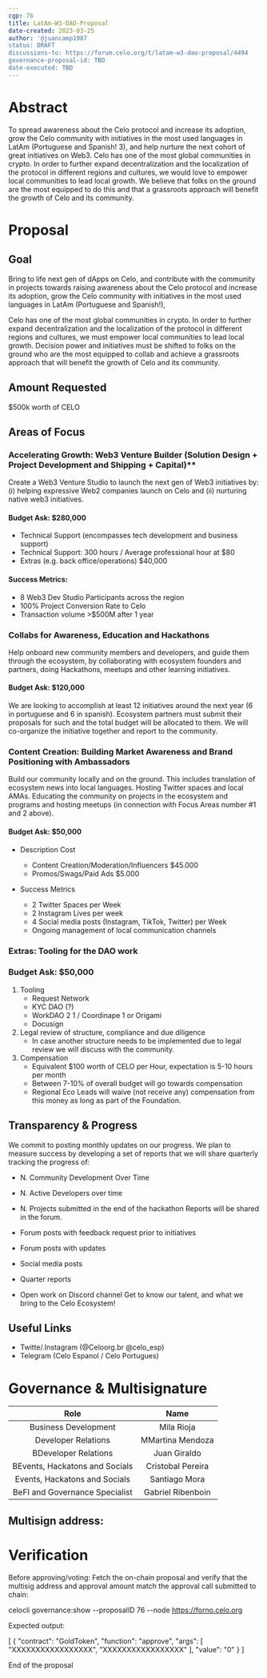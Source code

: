 ```yaml
---
cgp: 76
title: LatAm-W3-DAO-Proposal
date-created: 2023-03-25
author: '@juancamp1987 
status: DRAFT
discussions-to: https://forum.celo.org/t/latam-w3-dao-proposal/4494
governance-proposal-id: TBD
date-executed: TBD
---
```


# Abstract
To spread awareness about the Celo protocol and increase its adoption, grow the Celo community with initiatives in the most used languages in LatAm (Portuguese and Spanish! 3), and help nurture the next cohort of great initiatives on Web3.
Celo has one of the most global communities in crypto. 
In order to further expand decentralization and the localization of the protocol in different regions and cultures, we would love to empower local communities to lead local growth.
We believe that folks on the ground are the most equipped to do this and that a grassroots approach will benefit the growth of Celo and its community.


# Proposal

## Goal
Bring to life next gen of dApps on Celo, and contribute with the community in projects towards raising awareness about the Celo protocol and increase its adoption, grow the Celo community with initiatives in the most used languages in LatAm (Portuguese and Spanish!),

Celo has one of the most global communities in crypto. In order to further expand decentralization and the localization of the protocol in different regions and cultures, we must empower local communities to lead local growth. Decision power and initiatives must be shifted to folks on the ground who are the most equipped to collab and achieve a grassroots approach that will benefit the growth of Celo and its community.

## Amount Requested
$500k worth of CELO

## Areas of Focus

### Accelerating Growth: Web3 Venture Builder (Solution Design + Project Development and Shipping + Capital)**
Create a Web3 Venture Studio to launch the next gen of Web3 initiatives by: (i) helping expressive Web2 companies launch on Celo and (ii) nurturing native web3 initiatives.

#### Budget Ask: $280,000
- Technical Support (encompasses tech development and business support)
- Technical Support: 300 hours / Average professional hour at $80
- Extras (e.g. back office/operations) $40,000

#### Success Metrics:
- 8 Web3 Dev Studio Participants across the region
- 100% Project Conversion Rate to Celo
- Transaction volume >$500M after 1 year


### Collabs for Awareness, Education and Hackathons
Help onboard new community members and developers, and guide them through the ecosystem, by collaborating with ecosystem founders and partners, doing Hackathons, meetups and other learning initiatives.

#### Budget Ask: $120,000
We are looking to accomplish at least 12 initiatives around the next year (6 in portuguese and 6 in spanish). Ecosystem partners must submit their proposals for such and the total budget will be allocated to them. We will co-organize the initiative together and report to the community.

### Content Creation: Building Market Awareness and Brand Positioning with Ambassadors
Build our community locally and on the ground. This includes translation of ecosystem news into local languages. Hosting Twitter spaces and local AMAs. Educating the community on projects in the ecosystem and programs and hosting meetups (in connection with Focus Areas number #1 and 2 above).

#### Budget Ask: $50,000
- Description	Cost
  - Content Creation/Moderation/Influencers	$45.000
  - Promos/Swags/Paid Ads	$5.000

- Success Metrics
  - 2 Twitter Spaces per Week
  - 2 Instagram Lives per week
  - 4 Social media posts (Instagram, TikTok, Twitter) per Week
  - Ongoing management of local communication channels



### Extras: Tooling for the DAO work

### Budget Ask: $50,000

1. Tooling
   - Request Network
   - KYC DAO (?)
   - WorkDAO 2 1 / Coordinape 1 or Origami
   - Docusign
2. Legal review of structure, compliance and due diligence
   - In case another structure needs to be implemented due to legal review we will discuss with the community.
3. Compensation
   - Equivalent $100 worth of CELO per Hour, expectation is 5-10 hours per month
   - Between 7-10% of overall budget will go towards compensation
   - Regional Eco Leads will waive (not receive any) compensation from this money as long as part of the Foundation.

## Transparency & Progress
We commit to posting monthly updates on our progress. We plan to measure success by developing a set of reports that we will share quarterly tracking the progress of:

- N. Community Development Over Time
- N. Active Developers over time
- N. Projects submitted in the end of the hackathon
Reports will be shared in the forum.


- Forum posts with feedback request prior to initiatives
- Forum posts with updates
- Social media posts
- Quarter reports
- Open work on Discord channel
Get to know our talent, and what we bring to the Celo Ecosystem!


## Useful Links
- Twitte/.Instagram (@Celoorg.br @celo_esp)
- Telegram (Celo Espanol / Celo Portugues)



# Governance & Multisignature

| Role                            | Name                |
| :---:                           | :---:               |
| Business Development            | Mila Rioja          |
| Developer Relations             | MMartina Mendoza    |
| BDeveloper Relations            | Juan Giraldo        |
| BEvents, Hackatons and Socials  | Cristobal Pereira   |
| Events, Hackatons and Socials   | Santiago Mora       |
| BeFI and Governance Specialist  | Gabriel Ribenboin   |


## Multisign address:      


# Verification

Before approving/voting: Fetch the on-chain proposal and verify that the multisig address and approval amount match the approval call submitted to chain:

celocli governance:show --proposalID 76 --node https://forno.celo.org

Expected output:

[
  {
    "contract": "GoldToken",
    "function": "approve",
    "args": [
      "XXXXXXXXXXXXXXXXX",
      "XXXXXXXXXXXXXXXXX"
    ],
    "value": "0"
  }
]

End of the proposal
